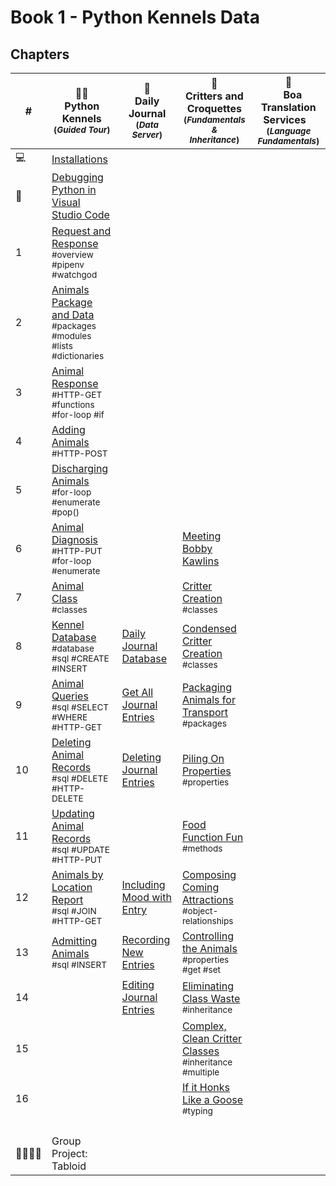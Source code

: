 # Book 1 - Python Kennels Data

## Chapters

| # | 🎅🏽 <br/> Python Kennels<br/><sub>(_Guided Tour_)</sub> | 📔 <br/> Daily Journal <br/><sub>(_Data Server_)</sub> |🦆 <br/> Critters and Croquettes <br/><sub>(_Fundamentals &amp; <br/> Inheritance_)</sub> | &nbsp;&nbsp;&nbsp;🐍&nbsp;&nbsp;&nbsp;<br/>&nbsp;&nbsp;&nbsp;Boa Translation Services&nbsp;&nbsp;&nbsp;<br/><sub>(_Language Fundamentals_)</sub> |
|--|--|---|---|---|
| 💻 | [Installations](./chapters/INSTALLATIONS.md) | | | |
| 🐞 | [Debugging Python in Visual Studio Code](./chapters/DEBUGGING_PYTHON.md) | | | |
| 1 | [Request and Response](./chapters/PK_INTRO_SETUP.md) <br/> <sub style="font-size:0.85rem;">#overview #pipenv #watchgod</sub> | | | |
| 2 | [Animals Package and Data](./chapters/PK_PACKAGES_INTRO.md) <br/> <sub style="font-size:0.85rem;">#packages #modules #lists #dictionaries</sub> | | | |
| 3 |  [Animal Response](./chapters/PK_ANIMAL_RESOURCE.md) <br/> <sub style="font-size:0.85rem;">#HTTP-GET #functions #for-loop #if</sub> |  | | |
| 4 | [Adding Animals](./chapters/PK_CREATE_ANIMAL.md) <br/> <sub style="font-size:0.85rem;">#HTTP-POST</sub> |  | | |
| 5 | [Discharging Animals](./chapters/PK_DELETE_ANIMAL.md) <br/> <sub style="font-size:0.85rem;">#for-loop #enumerate #pop()</sub> |  | | |
| 6 | [Animal Diagnosis](./chapters/PK_UPDATE_ANIMAL.md) <br/> <sub style="font-size:0.85rem;">#HTTP-PUT #for-loop #enumerate</sub> |  | [Meeting Bobby Kawlins](./chapters/CC_PROJECT_SETUP.md) <br/> <sub style="font-size:0.85rem;"></sub> | |
| 7 | [Animal Class](./chapters/PK_CLASSES.md) <br/> <sub style="font-size:0.85rem;">#classes</sub> |  | [Critter Creation](./chapters/CC_CLASSES.md) <br/> <sub style="font-size:0.85rem;">#classes</sub> | |
| 8 | [Kennel Database](./chapters/PK_DATABASE_INTRO.md) <br/> <sub style="font-size:0.85rem;">#database #sql #CREATE #INSERT</sub> | [Daily Journal Database](./chapters/DJ_DATABASE_CREATION.md) | [Condensed Critter Creation](./chapters/CC_CONSTRUCTORS.md) <br/> <sub style="font-size:0.85rem;">#classes</sub> | |
| 9 | [Animal Queries](./chapters/PK_SQL_SELECT.md) <br/> <sub style="font-size:0.85rem;">#sql #SELECT #WHERE #HTTP-GET</sub> | [Get All Journal Entries](./chapters/DJ_QUERY_ALL.md) | [Packaging Animals for Transport](./chapters/CC_PACKAGES.md) <br/> <sub style="font-size:0.85rem;">#packages</sub> | |
| 10 | [Deleting Animal Records](./chapters/PK_SQL_DELETE.md) <br/> <sub style="font-size:0.85rem;">#sql #DELETE #HTTP-DELETE</sub> | [Deleting Journal Entries](./chapters/DJ_DELETE.md) | [Piling On Properties](./chapters/CC_CLASS_PROPERTIES.md) <br/> <sub style="font-size:0.85rem;">#properties</sub> | |
| 11 | [Updating Animal Records](./chapters/PK_SQL_UPDATE.md) <br/> <sub style="font-size:0.85rem;">#sql #UPDATE #HTTP-PUT</sub> |  | [Food Function Fun](./chapters/CC_METHODS.md) <br/> <sub style="font-size:0.85rem;">#methods</sub> | |
| 12 | [Animals by Location Report](./chapters/PK_SQL_JOINS.md) <br/> <sub style="font-size:0.85rem;">#sql #JOIN #HTTP-GET</sub> | [Including Mood with Entry](./chapters/DJ_JOIN_MOOD.md) | [Composing Coming Attractions](./chapters/CC_COMPOSITION.md) <br/> <sub style="font-size:0.85rem;">#object-relationships</sub> | |
| 13 | [Admitting Animals](./chapters/PK_INSERT.md) <br/> <sub style="font-size:0.85rem;">#sql #INSERT</sub> | [Recording New Entries](./chapters/DJ_UPDATE.md) | [Controlling the Animals](./chapters/CC_GETTER_SETTER.md) <br/> <sub style="font-size:0.85rem;">#properties #get #set</sub> |  |
| 14 |  | [Editing Journal Entries](./chapters/DJ_UPDATE.md) | [Eliminating Class Waste](./chapters/CC_INHERITANCE.md) <br/> <sub style="font-size:0.85rem;">#inheritance</sub> |  |
| 15 |  |  | [Complex, Clean Critter Classes](./chapters/CC_MULTIPLE_INHERITANCE.md) <br/> <sub style="font-size:0.85rem;">#inheritance #multiple</sub> |  |
| 16 |  |  | [If it Honks Like a Goose](./chapters/CC_DUCK_TYPING.md) <br/> <sub style="font-size:0.85rem;">#typing</sub> |  |
|  |  |  |  |  |
|  |  |  |  |  |
|  |  |  |  |  |
|  |  |  |  |  |
| 👨‍👩‍👧‍👧 | Group Project: Tabloid | | | |

